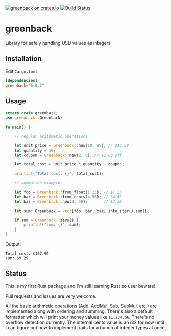 [![greenback on crates.io](https://img.shields.io/crates/v/greenback.svg)](https://crates.io/crates/greenback) [![Build Status](https://travis-ci.org/dseevr/greenback.svg?branch=master)](https://travis-ci.org/dseevr/greenback)

# greenback

Library for safely handling USD values as integers

## Installation

Edit `Cargo.toml`:

```toml
[dependencies]
greenback="0.0.3"
```

## Usage

```rust
extern crate greenback;
use greenback::Greenback;

fn main() {

    // regular arithmetic operations

    let unit_price = Greenback::new(10, 99); // $10.99
    let quantity = 10;
    let coupon = Greenback::new(2, 0); // $2.00 off

    let total_cost = unit_price * quantity - coupon;

    println!("Total cost: {}", total_cost);

    // summation example

    let foo = Greenback::from_float(1.23); // $1.23
    let bar = Greenback::from_cents(4_56); // $4.56
    let baz = Greenback::new(3, 50);       // $3.50

    let sum: Greenback = vec![foo, bar, baz].into_iter().sum();

    if sum > Greenback::zero() {
        println!("sum: {}", sum);
    }
}
```

Output:
```
Total cost: $107.90
sum: $9.29
```

## Status

This is my first Rust package and I'm still learning Rust so user beware!

Pull requests and issues are very welcome.

All the basic arithmetic operations (Add, AddMul, Sub, SubMul, etc.) are implemented along with ordering and summing.  There's also a default formatter which will print your money values like `$1,234.56`.  There's no overflow detection currently.  The internal cents value is an i32 for now until I can figure out how to implement traits for a bunch of integer types at once.
